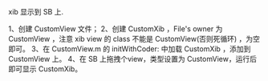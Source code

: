
xib 显示到 SB 上.

1、创建 CustomView 文件；
2、创建 CustomXib ，File's owner 为 CustomView ，注意 xib view 的  class 不能是 CustomView(否则死循环) ，为空即可。
3、在 CustomView.m 的 initWithCoder: 中加载 CustomXib ，添加到 CustomView 上。
4、在 SB 上拖拽个view，类型设置为 CustomView，运行后即可显示 CustomXib。
